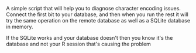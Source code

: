 A simple script that will help you to diagnose character encoding issues. Connect the first bit to your database, and then when you run the rest it will try the same operation on the remote database as well as a SQLite database in memory.

If the SQLite works and your database doesn't then you know it's the database and not your R session that's causing the problem